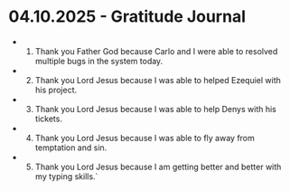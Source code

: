 # 04.10.2025 - Gratitude Journal

- 1. Thank you Father God because Carlo and I were able to resolved multiple bugs in the system today.
- 2. Thank you Lord Jesus because I was able to helped Ezequiel with his project.
- 3. Thank you Lord Jesus because I was able to help Denys with his tickets.
- 4. Thank you Lord Jesus because I was able to fly away from temptation and sin.
- 5. Thank you Lord Jesus because I am getting better and better with my typing skills.`
